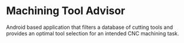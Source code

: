 # Machining Tool Advisor
Android based application that filters a database of cutting tools and provides an optimal tool selection for an intended CNC machining task.

